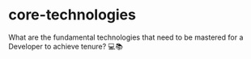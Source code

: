 # core-technologies
What are the fundamental technologies that need to be mastered for a Developer to achieve tenure? 💻📚
